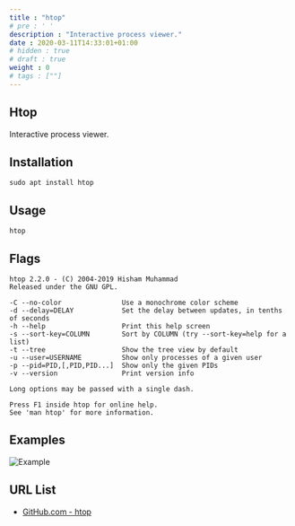 ```yaml
---
title : "htop"
# pre : ' '
description : "Interactive process viewer."
date : 2020-03-11T14:33:01+01:00
# hidden : true
# draft : true
weight : 0
# tags : [""]
---
```


## Htop

Interactive process viewer.

## Installation

```plain
sudo apt install htop
```

## Usage

```plain
htop
```

## Flags

```plain
htop 2.2.0 - (C) 2004-2019 Hisham Muhammad
Released under the GNU GPL.

-C --no-color               Use a monochrome color scheme
-d --delay=DELAY            Set the delay between updates, in tenths of seconds
-h --help                   Print this help screen
-s --sort-key=COLUMN        Sort by COLUMN (try --sort-key=help for a list)
-t --tree                   Show the tree view by default
-u --user=USERNAME          Show only processes of a given user
-p --pid=PID,[,PID,PID...]  Show only the given PIDs
-v --version                Print version info

Long options may be passed with a single dash.

Press F1 inside htop for online help.
See 'man htop' for more information.
```

## Examples

![Example](images/example.png)

## URL List

- [GitHub.com - htop](https://github.com/hishamhm/htop)
